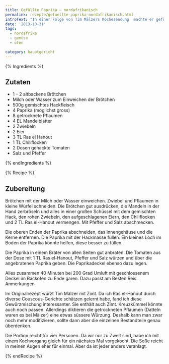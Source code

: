 ```yaml
---
title: Gefüllte Paprika – nordafrikanisch
permalink: rezepte/gefuellte-paprika-nordafrikanisch.html
introText: "In einer Folge von Tim Mälzers Kochesendung  machte er gefüllte Paprika. Sein Ansatz gefiel mir und so machte ich mich ans Nachkochen. Am Ende veränderte ich etwa das halbe Rezept, aber die Grundidee blieb die von Tim Mälzer."
date: '2013-10-31'
tags:
  - nordafrika
  - gemüse
  - ofen

category: hauptgericht
---
```


{% Ingredients %}

## Zutaten

- 1 – 2 altbackene Brötchen
- Milch oder Wasser zum Einweichen der Brötchen
- 500g gemischtes Hackfleisch
- 4 Paprika (möglichst gross)
- 8 getrocknete Pflaumen
- 4 EL Mandelblätter
- 2 Zwiebeln
- 2 Eier
- 3 TL Ras el Hanout
- 1 TL Chiliflocken
- 2 Dosen gehackte Tomaten
- Salz und Pfeffer

{% endIngredients %}

{% Recipe %}

## Zubereitung

Brötchen mit der Milch oder Wasser einweichen. Zwiebel und Pflaumen in kleine Würfel schneiden. Die Brötchen gut ausdrücken, die Mandeln in der Hand zerbröseln und alles in einer großen Schüssel mit dem gemischten Hack, den rohen Zwiebeln, den aufgeschlagenen Eiern, den Chiliflocken und 2 TL Ras el-Hanout vermengen. Mit Pfeffer und Salz abschmecken.

Die oberen Enden der Paprika abschneiden, das Innengehäuse und die Kerne entfernen. Die Paprika mit der Hackmasse füllen. Ein kleines Loch im Boden der Paprika könnte helfen, diese besser zu füllen.

Die Paprika in einem Bräter von allen Seiten gut anbraten. Die Tomaten aus der Dose mit 1 TL Ras el-Hanout, Pfeffer und Salz würzen und über die angebratenen Paprika geben. Die Paprikadeckel ebenso dazu legen.

Alles zusammen 40 Minuten bei 200 Grad Umluft mit geschlossenem Deckel im Backofen zu Ende garen. Dazu passt am Besten Reis.
Anmerkungen

Im Originalrezept würzt Tim Mälzer mit Zimt. Da ich Ras el-Hanout durch diverse Couscous-Gerichte schätzen gelernt habe, fand ich diese Gewürzmischung interessanter. Sie enthält auch Zimt. Kreuzkümmel könnte auch noch passen. Allerdings diktieren die getrockneten Pflaumen (Datteln waren es bei Mälzer) eine etwas süssere Würzung. Deshalb kann man zwar noch mehr modifizieren, sollte dann aber die einzelnen Bestandteile genau überdenken.

Die Portion reicht für vier Personen. Da wir nur zu Zweit sind, habe ich mit einem Kochvorgang gleich für ein nächstes Mal vorgekocht. Die Soße reicht in meinen Augen eher für einmal. Aber da ist jeder anders veranlagt.

{% endRecipe %}

